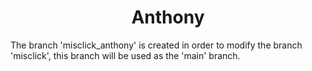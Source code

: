 <h1 align="center"> Anthony </h1>
<p>The branch 'misclick_anthony' is created in order to modify the branch 'misclick', this branch will be used as the 'main' branch.<p>



